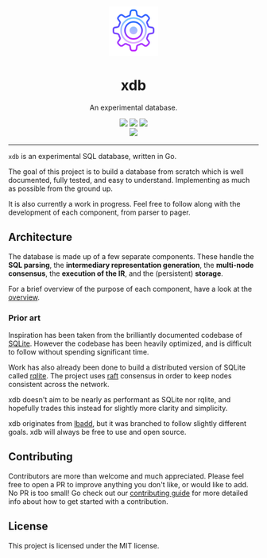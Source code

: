 <p align="center"></p>
<p align="center">
    <img src="./.github/logo.png" width="100"></img>
    <h1 align="center">xdb</h1>
    <p align="center">An experimental database.</p>
    <p align="center">
        <a href="https://github.com/xqueries/xdb/actions"><img src="https://github.com/xqueries/xdb/workflows/Build/badge.svg"></a>
        <a href="https://github.com/xqueries/xdb/actions"><img src="https://github.com/xqueries/xdb/workflows/Tests/badge.svg"></a>
        <a href="https://github.com/xqueries/xdb/actions"><img src="https://github.com/xqueries/xdb/workflows/Static%20analysis/badge.svg"></a>
        <br>
        <img src="https://img.shields.io/badge/status-WIP-yellow">
    </p>
</p>

---

`xdb` is an experimental SQL database, written in Go.

The goal of this project is to build a database from scratch which is well documented, fully tested, and easy to understand. Implementing as much as possible from the ground up.

It is also currently a work in progress. Feel free to follow along with the development of each component, from parser to pager.

## Architecture

The database is made up of a few separate components. These handle the **SQL parsing**, the **intermediary representation generation**, the **multi-node consensus**, the **execution of the IR**, and the (persistent) **storage**.

For a brief overview of the purpose of each component, have a look at the [overview](./doc/overview.md).

### Prior art
Inspiration has been taken from the brilliantly documented codebase of [SQLite](https://github.com/sqlite/sqlite). However the codebase has been heavily optimized, and is difficult to follow without spending significant time.

Work has also already been done to build a distributed version of SQLite called [rqlite](https://github.com/rqlite/rqlite). The project uses [raft](https://github.com/hashicorp/raft) consensus in order to keep nodes consistent across the network.

xdb doesn't aim to be nearly as performant as SQLite nor rqlite, and hopefully trades this instead for slightly more clarity and simplicity.

xdb originates from [lbadd](github.com/tomarrell/lbadd), but it was branched to follow slightly different goals. xdb will always be free to use and open source.

## Contributing
Contributors are more than welcome and much appreciated. Please feel free to open a PR to improve anything you don't like, or would like to add. No PR is too small! Go check out our [contributing guide](./CONTRIBUTING.md) for more detailed info about how to get started with a contribution.

## License
This project is licensed under the MIT license.

